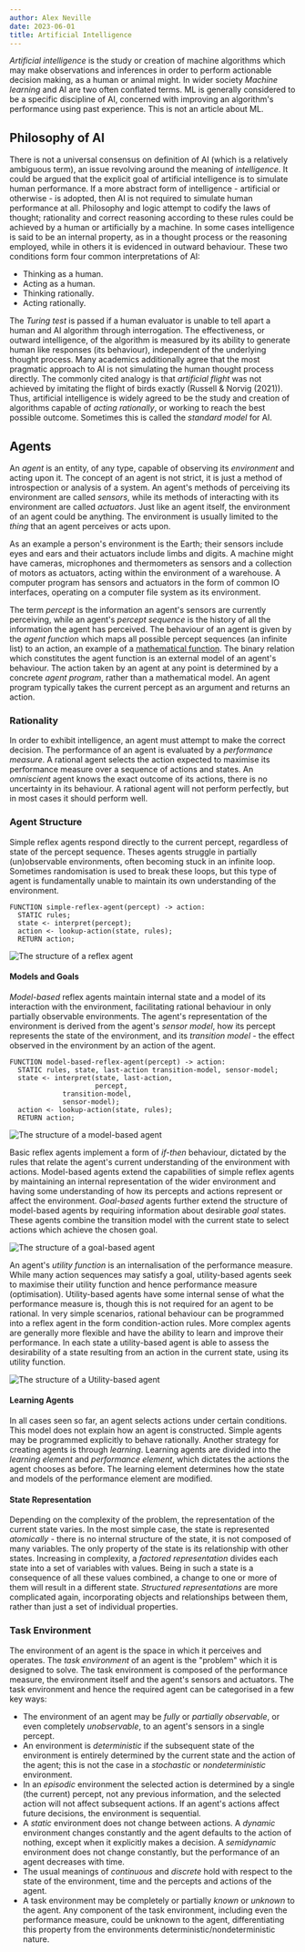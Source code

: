 ```yaml
---
author: Alex Neville
date: 2023-06-01
title: Artificial Intelligence
---
```


_Artificial intelligence_ is the study or creation of machine algorithms
which may make observations and inferences in order to perform
actionable decision making, as a human or animal might. In wider society
_Machine learning_ and AI are two often conflated terms. ML is generally
considered to be a specific discipline of AI, concerned with improving
an algorithm\'s performance using past experience. This is not an
article about ML.

## Philosophy of AI

There is not a universal consensus on definition of AI (which is a
relatively ambiguous term), an issue revolving around the meaning of
_intelligence_. It could be argued that the explicit goal of artificial
intelligence is to simulate human performance. If a more abstract form
of intelligence - artificial or otherwise - is adopted, then AI is not
required to simulate human performance at all. Philosophy and logic
attempt to codify the laws of thought; rationality and correct reasoning
according to these rules could be achieved by a human or artificially by
a machine. In some cases intelligence is said to be an internal
property, as in a thought process or the reasoning employed, while in
others it is evidenced in outward behaviour. These two conditions form
four common interpretations of AI:

- Thinking as a human.
- Acting as a human.
- Thinking rationally.
- Acting rationally.

The _Turing test_ is passed if a human evaluator is unable to tell apart
a human and AI algorithm through interrogation. The effectiveness, or
outward intelligence, of the algorithm is measured by its ability to
generate human like responses (its behaviour), independent of the
underlying thought process. Many academics additionally agree that the
most pragmatic approach to AI is not simulating the human thought
process directly. The commonly cited analogy is that _artificial flight_
was not achieved by imitating the flight of birds exactly (Russell &
Norvig (2021)). Thus, artificial intelligence is widely agreed to be the
study and creation of algorithms capable of _acting rationally_, or
working to reach the best possible outcome. Sometimes this is called the
_standard model_ for AI.

## Agents

An _agent_ is an entity, of any type, capable of observing its
_environment_ and acting upon it. The concept of an agent is not strict,
it is just a method of introspection or analysis of a system. An
agent\'s methods of perceiving its environment are called _sensors_,
while its methods of interacting with its environment are called
_actuators_. Just like an agent itself, the environment of an agent
could be anything. The environment is usually limited to the _thing_
that an agent perceives or acts upon.

As an example a person\'s environment is the Earth; their sensors
include eyes and ears and their actuators include limbs and digits. A
machine might have cameras, microphones and thermometers as sensors and
a collection of motors as actuators, acting within the environment of a
warehouse. A computer program has sensors and actuators in the form of
common IO interfaces, operating on a computer file system as its
environment.

The term _percept_ is the information an agent\'s sensors are currently
perceiving, while an agent\'s _percept sequence_ is the history of all
the information the agent has perceived. The behaviour of an agent is
given by the _agent function_ which maps all possible percept sequences
(an infinite list) to an action, an example of a
[mathematical function](../maths/set_theory.org::*Functions). The binary
relation which constitutes the agent function is an external model of an
agent\'s behaviour. The action taken by an agent at any point is
determined by a concrete _agent program_, rather than a mathematical
model. An agent program typically takes the current percept as an
argument and returns an action.

### Rationality

In order to exhibit intelligence, an agent must attempt to make the
correct decision. The performance of an agent is evaluated by a
_performance measure_. A rational agent selects the action expected to
maximise its performance measure over a sequence of actions and states.
An _omniscient_ agent knows the exact outcome of its actions, there is
no uncertainty in its behaviour. A rational agent will not perform
perfectly, but in most cases it should perform well.

### Agent Structure

Simple reflex agents respond directly to the current percept, regardless
of state of the percept sequence. Theses agents struggle in partially
(un)observable environments, often becoming stuck in an infinite loop.
Sometimes randomisation is used to break these loops, but this type of
agent is fundamentally unable to maintain its own understanding of the
environment.

    FUNCTION simple-reflex-agent(percept) -> action:
      STATIC rules;
      state <- interpret(percept);
      action <- lookup-action(state, rules);
      RETURN action;

![The structure of a reflex
agent](../res/simple-reflex-agent.svg "simple-reflex-agent")

#### Models and Goals

_Model-based_ reflex agents maintain internal state and a model of its
interaction with the environment, facilitating rational behaviour in
only partially observable environments. The agent\'s representation of
the environment is derived from the agent\'s _sensor model_, how its
percept represents the state of the environment, and its _transition
model_ - the effect observed in the environment by an action of the
agent.

    FUNCTION model-based-reflex-agent(percept) -> action:
      STATIC rules, state, last-action transition-model, sensor-model;
      state <- interpret(state, last-action,
                         percept,
                 transition-model,
                 sensor-model);
      action <- lookup-action(state, rules);
      RETURN action;

![The structure of a model-based
agent](../res/model-based-reflex-agent.svg "model-based-agent")

Basic reflex agents implement a form of _if-then_ behaviour, dictated by
the rules that relate the agent\'s current understanding of the
environment with actions. Model-based agents extend the capabilities of
simple reflex agents by maintaining an internal representation of the
wider environment and having some understanding of how its percepts and
actions represent or affect the environment. _Goal-based_ agents further
extend the structure of model-based agents by requiring information
about desirable _goal_ states. These agents combine the transition model
with the current state to select actions which achieve the chosen goal.

![The structure of a goal-based
agent](../res/goal-based-model-based-agent.svg "model-based-agent")

An agent\'s _utility function_ is an internalisation of the performance
measure. While many action sequences may satisfy a goal, utility-based
agents seek to maximise their utility function and hence performance
measure (optimisation). Utility-based agents have some internal sense of
what the performance measure is, though this is not required for an
agent to be rational. In very simple scenarios, rational behaviour can
be programmed into a reflex agent in the form condition-action rules.
More complex agents are generally more flexible and have the ability to
learn and improve their performance. In each state a utility-based agent
is able to assess the desirability of a state resulting from an action
in the current state, using its utility function.

![The structure of a Utility-based
agent](../res/utility-based-model-based-agent.svg "model-based-agent")

#### Learning Agents

In all cases seen so far, an agent selects actions under certain
conditions. This model does not explain how an agent is constructed.
Simple agents may be programmed explicitly to behave rationally. Another
strategy for creating agents is through _learning_. Learning agents are
divided into the _learning element_ and _performance element_, which
dictates the actions the agent chooses as before. The learning element
determines how the state and models of the performance element are
modified.

#### State Representation

Depending on the complexity of the problem, the representation of the
current state varies. In the most simple case, the state is represented
_atomically_ - there is no internal structure of the state, it is not
composed of many variables. The only property of the state is its
relationship with other states. Increasing in complexity, a _factored
representation_ divides each state into a set of variables with values.
Being in such a state is a consequence of all these values combined, a
change to one or more of them will result in a different state.
_Structured representations_ are more complicated again, incorporating
objects and relationships between them, rather than just a set of
individual properties.

### Task Environment

The environment of an agent is the space in which it perceives and
operates. The _task environment_ of an agent is the \"problem\" which it
is designed to solve. The task environment is composed of the
performance measure, the environment itself and the agent\'s sensors and
actuators. The task environment and hence the required agent can be
categorised in a few key ways:

- The environment of an agent may be _fully_ or _partially observable_,
  or even completely _unobservable_, to an agent\'s sensors in a single
  percept.
- An environment is _deterministic_ if the subsequent state of the
  environment is entirely determined by the current state and the action
  of the agent; this is not the case in a _stochastic_ or
  _nondeterministic_ environment.
- In an _episodic_ environment the selected action is determined by a
  single (the current) percept, not any previous information, and the
  selected action will not affect subsequent actions. If an agent\'s
  actions affect future decisions, the environment is sequential.
- A _static_ environment does not change between actions. A _dynamic_
  environment changes constantly and the agent defaults to the action of
  nothing, except when it explicitly makes a decision. A _semidynamic_
  environment does not change constantly, but the performance of an
  agent decreases with time.
- The usual meanings of _continuous_ and _discrete_ hold with respect to
  the state of the environment, time and the percepts and actions of the
  agent.
- A task environment may be completely or partially _known_ or _unknown_
  to the agent. Any component of the task environment, including even
  the performance measure, could be unknown to the agent,
  differentiating this property from the environments
  deterministic/nondeterministic nature.
